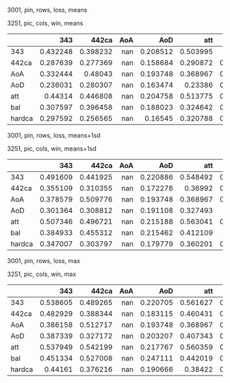 3001, pin, rows, loss, means

3251, pic, cols, win, means

|        |      343 |    442ca |   AoA |      AoD |      att |      bal |   hardca |
|:-------|---------:|---------:|------:|---------:|---------:|---------:|---------:|
| 343    | 0.432248 | 0.398232 |   nan | 0.208512 | 0.503995 | 0.4842   | 0.185463 |
| 442ca  | 0.287639 | 0.277369 |   nan | 0.158684 | 0.290872 | 0.292416 | 0.219955 |
| AoA    | 0.332444 | 0.48043  |   nan | 0.193748 | 0.368967 | 0.419759 | 0.210972 |
| AoD    | 0.236031 | 0.280307 |   nan | 0.163474 | 0.23386  | 0.256403 | 0.230473 |
| att    | 0.44314  | 0.446808 |   nan | 0.204758 | 0.513775 | 0.507343 | 0.176392 |
| bal    | 0.307597 | 0.396458 |   nan | 0.188023 | 0.324642 | 0.356789 | 0.231669 |
| hardca | 0.297592 | 0.256565 |   nan | 0.16545  | 0.320788 | 0.299655 | 0.204217 |

3001, pin, rows, loss, means+1sd

3251, pic, cols, win, means+1sd

|        |      343 |    442ca |   AoA |      AoD |      att |      bal |   hardca |
|:-------|---------:|---------:|------:|---------:|---------:|---------:|---------:|
| 343    | 0.491609 | 0.441925 |   nan | 0.220886 | 0.548492 | 0.592531 | 0.202723 |
| 442ca  | 0.355109 | 0.310355 |   nan | 0.172276 | 0.36992  | 0.349988 | 0.245142 |
| AoA    | 0.378579 | 0.509776 |   nan | 0.193748 | 0.368967 | 0.538011 | 0.215625 |
| AoD    | 0.301364 | 0.308812 |   nan | 0.191108 | 0.327493 | 0.32579  | 0.245345 |
| att    | 0.507346 | 0.496721 |   nan | 0.215188 | 0.563041 | 0.621572 | 0.189395 |
| bal    | 0.384933 | 0.455312 |   nan | 0.215462 | 0.412109 | 0.46886  | 0.260295 |
| hardca | 0.347007 | 0.303797 |   nan | 0.179779 | 0.360201 | 0.350015 | 0.230756 |

3001, pin, rows, loss, max

3251, pic, cols, win, max

|        |      343 |    442ca |   AoA |      AoD |      att |      bal |   hardca |
|:-------|---------:|---------:|------:|---------:|---------:|---------:|---------:|
| 343    | 0.538605 | 0.489265 |   nan | 0.220705 | 0.561627 | 0.659595 | 0.207295 |
| 442ca  | 0.482929 | 0.388344 |   nan | 0.183115 | 0.460431 | 0.506685 | 0.2716   |
| AoA    | 0.386158 | 0.512717 |   nan | 0.193748 | 0.368967 | 0.591379 | 0.215625 |
| AoD    | 0.387339 | 0.327172 |   nan | 0.203207 | 0.407343 | 0.433153 | 0.254063 |
| att    | 0.537949 | 0.542199 |   nan | 0.217767 | 0.560359 | 0.663791 | 0.189389 |
| bal    | 0.451334 | 0.527008 |   nan | 0.247111 | 0.442019 | 0.621044 | 0.313736 |
| hardca | 0.44161  | 0.376216 |   nan | 0.190666 | 0.38422  | 0.442186 | 0.264808 |

